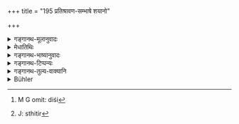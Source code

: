 +++
title = "195 प्रतिश्रावण-सम्भाषे शयानो"

+++

<details><summary>गङ्गानथ-मूलानुवादः</summary>

He should not listen to and converse with (his Teacher), while lying down; nor while seated, nor while eating, nor while standing, nor with his face turned away.—(196)
</details>

<details><summary>मेधातिथिः</summary>

**प्रतिश्रवणम्** आहूयमानस्य कार्ये नियुज्यमानस्य गुरुसंबन्धिवचनाकर्णनम् । **संभाषा** गुरुणा सहोक्तिप्रत्युक्तिकरणम् । ते **प्रतिशवणसंभाशे** । **शयानः** स्वे स्रस्तरे निक्षिप्तगात्रः । **न समाचरेन्** न कुर्यात् । **नासीन** आसने चोपविष्टः । **न भुञ्जानः** । **न तिष्ठन्न्** एकस्मिन्न् एव देशे ऽविचलन्न् ऊर्ध्वं स्थितः । **न** पुनः **पराङ्मुखः** । यस्यां दिशि[^५१३] गुरुर् दृश्यते ततः परावृत्य स्थितो[^५१४] न कुर्यात् ॥ २.१९५ ॥


[^५१४]:
     J: sthitir


[^५१३]:
     M G omit: diśi
</details>

<details><summary>गङ्गानथ-भाष्यानुवादः</summary>

‘*Listen to*’—*i.e*., listening to the words of the Teacher, when the
latter calls him and directs him to do some work.

‘*Converse with*’—*i.e*., holding conversation with the teacher.

‘Listening’ and ‘conversing’ form the copulative compound
‘*pratiśravaṇasambhāṣe*.’

‘*While lying down*’;—*i.e*., with his body reclining upon his owa bed.

‘*Na samācaret*’—should not do.

‘*Not* *while seated*’—upon a seat.

‘*Nor while eating, nor while stand*,’—*i.e*., standing up right in one
place, without moving.

‘*Nor with face turned away*’—*i.e*., with face averted from the
direction in which the Teacher may be looking.—(195)
</details>

<details><summary>गङ्गानथ-टिप्पन्यः</summary>

This verse is quoted in *Madanapārijāta* (p. 106);—and in *Aparārka* (p.
56), which explains ‘*pratiśravaṇc*’ as ‘*aṅgīkāra*’ ‘acceptance’.
</details>

<details><summary>गङ्गानथ-तुल्य-वाक्यानि</summary>

*Gautama* (2.31).—‘The answering of the teacher should be done while one
is not lying down, or sitting or standing.’

*Āpastamba-Dharmasūtra* (1.6.5, 7).—‘Near the teacher, he should not
address the teacher lying down; nor without rising while the teacher is
standing.’

*Viṣṇu* (28.18).—‘He should not address the teacher, while standing, or
seated or lying down, or eating, or with face turned away.’
</details>

<details><summary>Bühler</summary>

195	Let him not answer or converse with (his teacher), reclining on a bed, nor sitting, nor eating, nor standing, nor with an averted face.
</details>
